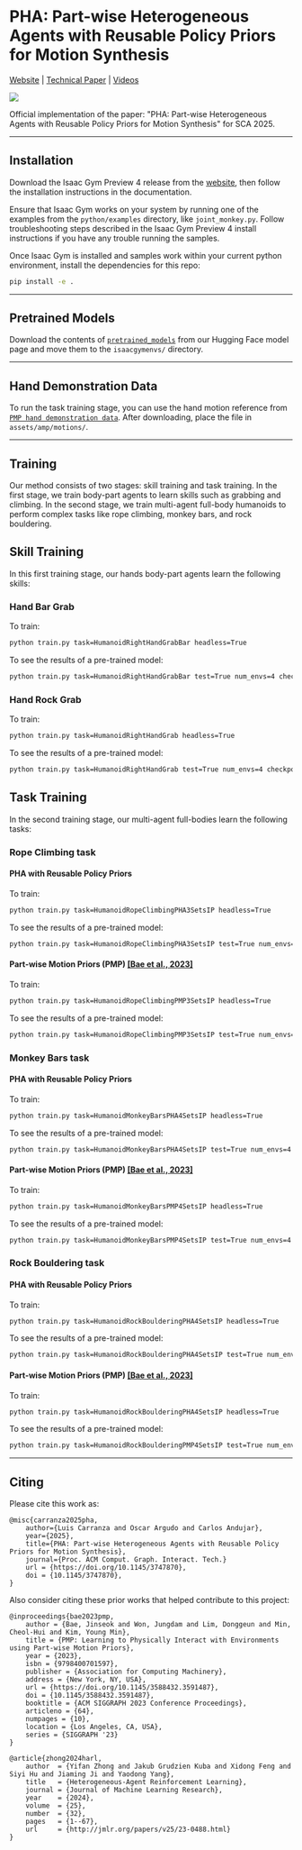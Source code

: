 # PHA: Part-wise Heterogeneous Agents with Reusable Policy Priors for Motion Synthesis
[Website](TODO) | [Technical Paper](TODO) | [Videos](TODO)

![](./images/teaser.png)

Official implementation of the paper: "PHA: Part-wise Heterogeneous Agents with Reusable Policy Priors for Motion Synthesis" for SCA 2025.

---

## Installation

Download the Isaac Gym Preview 4 release from the [website](https://developer.nvidia.com/isaac-gym), then follow the installation instructions in the documentation.

Ensure that Isaac Gym works on your system by running one of the examples from the `python/examples` directory, like `joint_monkey.py`. Follow troubleshooting steps described in the Isaac Gym Preview 4 install instructions if you have any trouble running the samples.

Once Isaac Gym is installed and samples work within your current python environment, install the dependencies for this repo:

```bash
pip install -e .
```

---

## Pretrained Models

Download the contents of [`pretrained_models`](https://huggingface.co/locoxsoco/pha/tree/main) from our Hugging Face model page and move them to the `isaacgymenvs/` directory.

---

## Hand Demonstration Data

To run the task training stage, you can use the hand motion reference from [`PMP hand demonstration data`](https://drive.google.com/file/d/1h-FYRUoiSnaBExxLJx-ngBprk_26wS6c/view). After downloading, place the file in `assets/amp/motions/`.

---

## Training
Our method consists of two stages: skill training and task training. In the first stage, we train body-part agents to learn skills such as grabbing and climbing. In the second stage, we train multi-agent full-body humanoids to perform complex tasks like rope climbing, monkey bars, and rock bouldering.

## Skill Training

In this first training stage, our hands body-part agents learn the following skills:

### Hand Bar Grab

To train:

```bash
python train.py task=HumanoidRightHandGrabBar headless=True
```

To see the results of a pre-trained model:

```bash
python train.py task=HumanoidRightHandGrabBar test=True num_envs=4 checkpoint=pretrained_models/skill_training/HumanoidRightHandGrabBar_2025-04-02_14-07-41_12000.pth
```

### Hand Rock Grab

To train:

```bash
python train.py task=HumanoidRightHandGrab headless=True
```

To see the results of a pre-trained model:

```bash
python train.py task=HumanoidRightHandGrab test=True num_envs=4 checkpoint=pretrained_models/skill_training/HumanoidRightHandGrab_2025-03-23_13-44-42_8600.pth
```

## Task Training

In the second training stage, our multi-agent full-bodies learn the following tasks:

### Rope Climbing task

#### PHA with Reusable Policy Priors

To train:

```bash
python train.py task=HumanoidRopeClimbingPHA3SetsIP headless=True
```

To see the results of a pre-trained model:

```bash
python train.py task=HumanoidRopeClimbingPHA3SetsIP test=True num_envs=4 checkpoint=pretrained_models/task_training/rope_climbing/HumanoidRopeClimbingHARLPMP3SetsIP_2025-03-26_07-06-43_5000.pth
```

#### Part-wise Motion Priors (PMP) [[Bae et al., 2023]](https://dl.acm.org/doi/10.1145/3588432.3591487)

To train:

```bash
python train.py task=HumanoidRopeClimbingPMP3SetsIP headless=True
```

To see the results of a pre-trained model:

```bash
python train.py task=HumanoidRopeClimbingPMP3SetsIP test=True num_envs=4 checkpoint=pretrained_models/task_training/rope_climbing/HumanoidRopeClimbingPMP3SetsIP_2025-04-02_08-45-26_5000.pth
```

### Monkey Bars task

#### PHA with Reusable Policy Priors

To train:

```bash
python train.py task=HumanoidMonkeyBarsPHA4SetsIP headless=True
```

To see the results of a pre-trained model:

```bash
python train.py task=HumanoidMonkeyBarsPHA4SetsIP test=True num_envs=4 checkpoint=pretrained_models/task_training/monkey_bars/HumanoidMonkeyBarsHARLPMP4SetsIP_2025-03-25_19-08-59_12000.pth
```

#### Part-wise Motion Priors (PMP) [[Bae et al., 2023]](https://dl.acm.org/doi/10.1145/3588432.3591487)

To train:

```bash
python train.py task=HumanoidMonkeyBarsPMP4SetsIP headless=True
```

To see the results of a pre-trained model:

```bash
python train.py task=HumanoidMonkeyBarsPMP4SetsIP test=True num_envs=4 checkpoint=pretrained_models/task_training/monkey_bars/HumanoidMonkeyBarsPMP4SetsIP_2025-03-25_18-52-57_12000.pth
```

### Rock Bouldering task

#### PHA with Reusable Policy Priors

To train:

```bash
python train.py task=HumanoidRockBoulderingPHA4SetsIP headless=True
```

To see the results of a pre-trained model:

```bash
python train.py task=HumanoidRockBoulderingPHA4SetsIP test=True num_envs=4 checkpoint=pretrained_models/task_training/rock_bouldering/HumanoidBoulderingHARLPMP4SetsIP_2025-03-23_18-20-31_8000.pth
```

#### Part-wise Motion Priors (PMP) [[Bae et al., 2023]](https://dl.acm.org/doi/10.1145/3588432.3591487)

To train:

```bash
python train.py task=HumanoidRockBoulderingPHA4SetsIP headless=True
```

To see the results of a pre-trained model:

```bash
python train.py task=HumanoidRockBoulderingPMP4SetsIP test=True num_envs=4 checkpoint=pretrained_models/task_training/rock_bouldering/HumanoidBoulderingPMP4SetsIP_2025-03-22_09-53-22_8000.pth
```

---

## Citing

Please cite this work as:
```
@misc{carranza2025pha,
    author={Luis Carranza and Oscar Argudo and Carlos Andujar},
    year={2025},
    title={PHA: Part-wise Heterogeneous Agents with Reusable Policy Priors for Motion Synthesis}, 
    journal={Proc. ACM Comput. Graph. Interact. Tech.}
    url = {https://doi.org/10.1145/3747870},
    doi = {10.1145/3747870},
}
```

Also consider citing these prior works that helped contribute to this project:
```
@inproceedings{bae2023pmp,
    author = {Bae, Jinseok and Won, Jungdam and Lim, Donggeun and Min, Cheol-Hui and Kim, Young Min},
    title = {PMP: Learning to Physically Interact with Environments using Part-wise Motion Priors},
    year = {2023},
    isbn = {9798400701597},
    publisher = {Association for Computing Machinery},
    address = {New York, NY, USA},
    url = {https://doi.org/10.1145/3588432.3591487},
    doi = {10.1145/3588432.3591487},
    booktitle = {ACM SIGGRAPH 2023 Conference Proceedings},
    articleno = {64},
    numpages = {10},
    location = {Los Angeles, CA, USA},
    series = {SIGGRAPH '23}
}

@article{zhong2024harl,
    author  = {Yifan Zhong and Jakub Grudzien Kuba and Xidong Feng and Siyi Hu and Jiaming Ji and Yaodong Yang},
    title   = {Heterogeneous-Agent Reinforcement Learning},
    journal = {Journal of Machine Learning Research},
    year    = {2024},
    volume  = {25},
    number  = {32},
    pages   = {1--67},
    url     = {http://jmlr.org/papers/v25/23-0488.html}
}
```